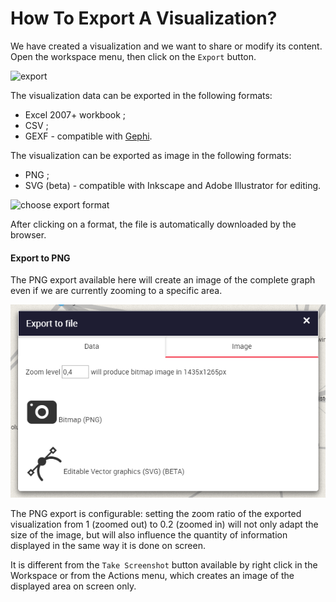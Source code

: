 # How To Export A Visualization?

We have created a visualization and we want to share or modify its content. Open the workspace menu, then click on the ```Export``` button.

![export](https://dl.dropboxusercontent.com/s/5krq1ngzkvx8nft/65.png?dl=0)

The visualization data can be exported in the following formats:

* Excel 2007+ workbook ;
* CSV ;
* GEXF - compatible with [Gephi](https://gephi.github.io/).


The visualization can be exported as image in the following formats:

* PNG ;
* SVG (beta) - compatible with Inkscape and Adobe Illustrator for editing.

![choose export format](https://dl.dropboxusercontent.com/s/8c7r42bihqqkimv/66.png?dl=0)

After clicking on a format, the file is automatically downloaded by the browser.

#### Export to PNG

The PNG export available here will create an image of the complete graph even if we are currently zooming to a specific area.

![Export-bitmap](lke-export-bitmap.png)

The PNG export is configurable: setting the zoom ratio of the exported visualization from 1 (zoomed out) to 0.2 (zoomed in) will not only adapt the size of the image, but will also influence the quantity of information displayed in the same way it is done on screen.

It is different from the ```Take Screenshot``` button available by right click in the Workspace or from the Actions menu, which creates an image of the displayed area on screen only.
